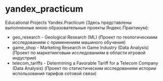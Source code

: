 # yandex_practicum
Educational Projects Yandex.Practicum (Здесь представлены выполненные мною образовательные проекты Яндекс.Практикум):
* geo_research - Geological Research (ML) (Проект по геологическиим исследованиям с применением машиного обучения)
* game_shop - Marketing Research in Game Industry (Data Analysis) (Проект по маркетинговым исследованиям в области игровой индустрии)
* telecom_tariffs - Determining a Favorable Tariff for a Telecom Company (Data Analysis) (Проект по статистическим исследованиям истории использования тарифов сотовой связи)
